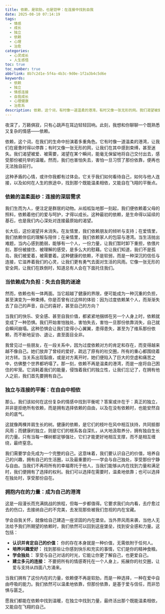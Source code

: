 ```yaml
---
title: 依赖，是软肋，也是铠甲：在连接中找到自我
date: 2025-08-10 07:14:19
tags:
  - 情感
  - 成长
  - 独立
  - 依赖
  - 心理
  - 治愈
categories:
  - 心灵成长
  - 人生感悟
toc: true
toc_number: true
abbrlink: 8b7c2d1e-5f4a-4b3c-9d0e-1f2a3b4c5d6e
keywords:
  - 依赖
  - 独立
  - 情感连接
  - 自我成长
  - 心理健康
  - 治愈系
description: 依赖，这个词，有时像一道温柔的港湾，有时又像一张无形的网。我们渴望被爱、被需要，却也害怕失去自我。这篇文章将带你深入探讨依赖的复杂性，如何在连接中找到力量，又如何在独立中保持温暖，最终学会与自己、与他人建立健康而有力量的关系。
---
```


夜深了，万籁俱寂，只有心跳声在耳边轻轻回响。此刻，我想和你聊聊一个既熟悉又复杂的情感——依赖。

依赖，这个词，在我们的生命中扮演着多重角色。它有时像一道温柔的港湾，让我们在疲惫时得以停靠；有时又像一张无形的网，让我们在其中感到束缚，甚至迷失。我们渴望被爱、被需要，渴望在某个瞬间，能毫无保留地将自己交付出去，感受那份被托举的温暖。然而，我们也害怕失去，害怕一旦习惯了那份依靠，便再也无法独自前行。

这种矛盾的心情，或许你我都有过体会。它关乎我们如何看待自己，如何与他人连接，以及如何在人生的旅途中，找到那个既能温柔相依，又能自在飞翔的平衡点。

### 依赖的温柔面纱：连接的深层需求

我们生而为人，便注定是群居的动物。从呱呱坠地那一刻起，我们便依赖着父母的照料，依赖着他们的爱与呵护，才得以成长。这种最初的依赖，是生命得以延续的基石，也是我们内心深处对连接最原始的渴望。

长大后，这份渴望并未消失。在友情里，我们依赖朋友的倾听与支持；在爱情里，我们依赖伴侣的理解与陪伴；在亲情里，我们依赖家人的包容与港湾。当生活抛出难题，当内心感到脆弱，能够有一个人，一份力量，让我们暂时卸下重担，依偎片刻，那份被接住、被理解的感受，是多么大的慰藉。它让我们知道，我们不是孤岛，我们被爱着，被需要着。这种健康的依赖，不是软弱，而是一种深沉的信任与连接，它滋养着我们的心灵，让我们更有勇气去面对生活的风雨。它像一张无形的安全网，让我们在跌倒时，知道总有人会在下面托住我们。

### 当依赖成为负担：失去自我的迷途

然而，依赖也有一体两面。当它超越了健康的界限，便可能成为一种沉重的负担，甚至演变为一种束缚。你是否曾有过这样的体验：因为过度依赖某个人，而渐渐失去了自己的声音，自己的喜好，甚至自己的方向？

当我们的快乐、安全感、甚至自我价值，都紧紧地捆绑在另一个人身上时，依赖就变成了一种恐惧。我们开始害怕独处，害怕失去，害怕一旦那份依靠消失，自己就会瞬间崩塌。这种恐惧会让我们变得小心翼翼，患得患失，甚至为了维系那份依赖，而不断地妥协、退让，直至面目全非。

我曾见过一些朋友，在一段关系中，因为过度依赖对方的肯定和存在，而变得越来越不像自己。她们放弃了曾经的爱好，疏远了原有的社交圈，所有的重心都围绕着对方转。当关系出现裂痕，或是对方离开时，她们便陷入了巨大的空虚和痛苦之中，仿佛整个世界都坍塌了。那一刻，依赖不再是温柔的港湾，而是一座将自己困住的牢笼。它消耗着我们的能量，侵蚀着我们的独立性，让我们忘记了，在拥有他人之前，我们首先要拥有自己。

### 独立与连接的平衡：在自由中相依

那么，我们该如何在这份复杂的情感中找到平衡呢？答案或许在于：真正的独立，并非是拒绝所有依赖，而是拥有选择依赖的自由，以及在没有依赖时，也能安然自处的底气。

这就像两棵并肩生长的树。健康的依赖，是它们的枝叶在风中相互扶持，共同抵御风雨；而健康的独立，则是它们的根系各自深扎，从大地汲取养分，拥有独自生长的力量。只有当每一棵树都足够强壮，它们才能更好地相互支撑，而不是相互缠绕，最终窒息。

我们需要学会先成为一个完整的自己。这意味着，我们要认识自己的价值，培养自己的兴趣，拥有自己的生活圈，以及最重要的——学会与自己独处，享受那份宁静与自由。当我们不再将所有的幸福寄托于他人，当我们能够从内在找到力量和满足时，我们便拥有了选择的权利。我们可以选择在需要时，温柔地依靠；也可以选择在独处时，享受那份自在。

### 拥抱内在的力量：成为自己的港湾

这是一段漫长而充满挑战的旅程，但每一步都值得。它要求我们向内看，去疗愈过去的伤口，去接纳自己的不完美，去发现那些被我们忽视的内在宝藏。

学会自我关怀，就像给自己建造一座坚固的内在堡垒。当外界风雨来袭，当他人无法给予我们所期望的依赖时，我们依然可以回到这座堡垒，找到安全感和力量。这包括：

*   **认识并肯定自己的价值：** 你的存在本身就是一种价值，无需依附于任何人。
*   **培养兴趣爱好：** 找到那些让你感到快乐和充实的事情，它们是你的精神食粮。
*   **学会独处：** 享受与自己对话的时光，它能让你更了解自己，也更爱自己。
*   **建立多元的连接：** 不要把所有的情感寄托在一个人身上，拓展你的社交圈，让爱与支持从四面八方涌来。

当我们拥有了这份内在的力量，依赖便不再是软肋，而是一种选择，一种在爱中自由呼吸的能力。我们依然可以温柔地依靠，但那份依靠，是基于爱与信任，而非恐惧与匮乏。

愿我们都能在依赖中找到温暖，在独立中找到力量，最终活出那个既能温柔相依，又能自在飞翔的自己。